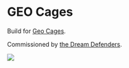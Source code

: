 # GEO Cages
Build for [Geo Cages](https://bigpharmabro.com).

Commissioned by [the Dream Defenders](https://dreamdefenders.org). 

<a href="https://www.netlify.com">
  <img src="https://www.netlify.com/img/global/badges/netlify-color-accent.svg"/>
</a>